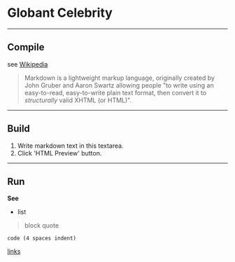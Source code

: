 # Globant Celebrity

----
## Compile
see [Wikipedia](http://en.wikipedia.org/wiki/Markdown)

> Markdown is a lightweight markup language, originally created by John Gruber and Aaron Swartz allowing people "to write using an easy-to-read, easy-to-write plain text format, then convert it to *structurally* valid XHTML (or HTML)".

----
## Build
1. Write markdown text in this textarea.
2. Click 'HTML Preview' button.

----
## Run

**See**
* list

>block quote

    code (4 spaces indent)
[links](http://wikipedia.org)
